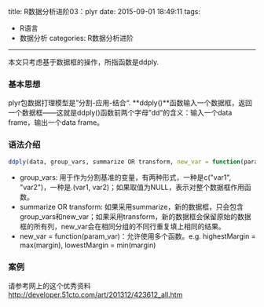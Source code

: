 title: R数据分析进阶03：plyr
date: 2015-09-01 18:49:11
tags:
- R语言
- 数据分析
categories: R数据分析进阶

---

本文只考虑基于数据框的操作，所指函数是ddply.

### 基本思想
plyr包数据打理模型是”分割-应用-结合“.
**ddply()**函数输入一个数据框，返回一个数据框——这就是ddply()函数前两个字母”dd“的含义：输入一个data frame，输出一个data frame。

### 语法介绍
``` r
ddply(data, group_vars, summarize OR transform, new_var = function(param_var)) 
```
- group_vars: 用于作为分割基准的变量，有两种形式，一种是c("var1", "var2")，一种是.(var1, var2)；如果取值为NULL，表示对整个数据框作用函数。
- summarize OR transform:  如果采用summarize，新的数据框，只会包含group_vars和new_var；如果采用transform，新的数据框会保留原始的数据框的所有列，new_var会在相同分组的不同行重复填上相同的结果。
- new_var = function(param_var)：允许使用多个函数。e.g. highestMargin = max(margin), lowestMargin = min(margin)

### 案例
请参考网上的这个优秀资料
http://developer.51cto.com/art/201312/423612_all.htm

